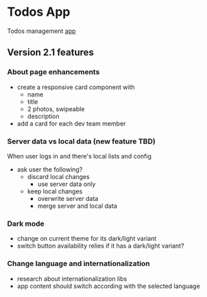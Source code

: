 # Todos App

Todos management [app](https://gus-tavo01.github.io/yayis-app)

## Version 2.1 features

### About page enhancements

- create a responsive card component with
  - name
  - title
  - 2 photos, swipeable
  - description
- add a card for each dev team member

### Server data vs local data (new feature TBD)

When user logs in and there's local lists and config

- ask user the following?
  - discard local changes
    - use server data only
  - keep local changes
    - overwrite server data
    - merge server and local data

### Dark mode

- change on current theme for its dark/light variant
- switch button availability relies if it has a dark/light variant?

### Change language and internationalization

- research about internationalization libs
- app content should switch according with the selected language
